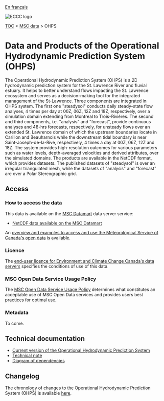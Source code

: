 [En français](readme_ohps_fr.md)

![ECCC logo](../../img_eccc-logo.png)

[TOC](../../readme_en.md) > [MSC data](../readme_en.md) > OHPS

# Data and Products of the Operational Hydrodynamic Prediction System (OHPS)

The Operational Hydrodynamic Prediction  System (OHPS) is a 2D hydrodynamic prediction system for the St. Lawrence River and fluvial estuary. It helps to better understand flows impacting the St. Lawrence ecosystem and serves as a decision-making tool for the integrated management of the St-Lawrence. Three components are integrated in OHPS system. The first one "steadysol" conducts daily steady-state flow analyses, 4 times per day at 00Z, 06Z, 12Z and 18Z, respectively, over a simulation domain extending from Montreal to Trois-Rivières. The second and third components, i.e. "analysis" and "forecast", provide continuous analyses and 48-hrs forecasts, respectively, for unsteady flows over an extended St. Lawrence domain of which the upstream boundaries locate in Carillon and Beauharnois while the downstream tidal boundary is near Saint-Joseph-de-la-Rive, respectively, 4 times a day at 00Z, 06Z, 12Z and 18Z. The system provides high-resolution outcomes for various parameters such as water levels, depth-averaged velocities and derived attributes, over the simulated domains. The products are available in the NetCDF format, which provides datasets. The published datasets of "steadysol" is over an irregular triangulated mesh, while the datasets of "analysis" and "forecast" are over a Polar Stereographic grid.

## Access

### How to access the data

This data is available on the [MSC Datamart](../../msc-datamart/readme_en.md) data server service:

* [NetCDF data available on the MSC Datamart](readme_ohps-datamart_en.md) 

An [overview and examples to access and use the Meteorological Service of Canada's open data](../../usage/readme_en.md) is available.

### Licence

The [end-user licence for Environment and Climate Change Canada's data servers](../../licence/readme_en.md) specifies the conditions of use of this data.

### MSC Open Data Service Usage Policy

The [MSC Open Data Service Usage Policy](../../usage-policy/readme_en.md) determines what constitutes an acceptable use of MSC Open Data services and provides users best practices for optimal use.

### Metadata

To come.

## Technical documentation

* [Current version of the Operational Hydrodynamic Prediction System](http://collaboration.cmc.ec.gc.ca/cmc/CMOI/product_guide/docs/tech_specifications/tech_specifications_SHOP_e.pdf)
* [Technical note](http://collaboration.cmc.ec.gc.ca/cmc/CMOI/product_guide/docs/tech_notes/technote_shop_e.pdf)
* [Diagram of dependencies](https://collaboration.cmc.ec.gc.ca/cmc/cmos/public_doc/msc-data/nwep-dependency-diagrams/system_NSRPS-OHPS_en.svg)

## Changelog

The chronology of changes to the Operational Hydrodynamic Prediction System (OHPS) is available [here](changelog_ohps_en.md).
